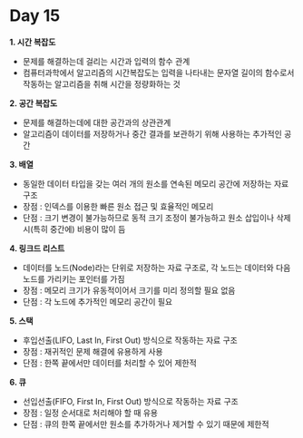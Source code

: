 # Day 15
**1. 시간 복잡도**

- 문제를 해결하는데 걸리는 시간과 입력의 함수 관계
- 컴퓨터과학에서 알고리즘의 시간복잡도는 입력을 나타내는 문자열 길이의 함수로서 작동하는 알고리즘을 취해 시간을 정량화하는 것
  
**2. 공간 복잡도**

- 문제를 해결하는데에 대한 공간과의 상관관계
- 알고리즘이 데이터를 저장하거나 중간 결과를 보관하기 위해 사용하는 추가적인 공간

**3. 배열**

- 동일한 데이터 타입을 갖는 여러 개의 원소를 연속된 메모리 공간에 저장하는 자료 구조
- 장점 : 인덱스를 이용한 빠른 원소 접근 및 효율적인 메모리
- 단점 : 크기 변경이 불가능하므로 동적 크기 조정이 불가능하고 원소 삽입이나 삭제 시(특히 중간에) 비용이 많이 듬

**4. 링크드 리스트**

- 데이터를 노드(Node)라는 단위로 저장하는 자료 구조로, 각 노드는 데이터와 다음 노드를 가리키는 포인터를 가짐
- 장점 : 메모리 크기가 유동적이어서 크기를 미리 정의할 필요 없음
- 단점 : 각 노드에 추가적인 메모리 공간이 필요

**5. 스택**

- 후입선출(LIFO, Last In, First Out) 방식으로 작동하는 자료 구조
- 장점 : 재귀적인 문제 해결에 유용하게 사용
- 단점 : 한쪽 끝에서만 데이터를 처리할 수 있어 제한적

**6. 큐**

- 선입선출(FIFO, First In, First Out) 방식으로 작동하는 자료 구조
- 장점 : 일정 순서대로 처리해야 할 때 유용
- 단점 : 큐의 한쪽 끝에서만 원소를 추가하거나 제거할 수 있기 때문에 제한적
